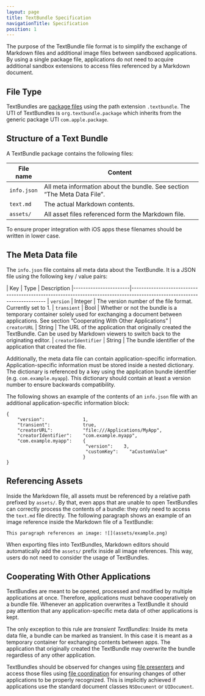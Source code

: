 ```yaml
---
layout: page
title: TextBundle Specification
navigationTitle: Specification
position: 1
---
```

The purpose of the TextBundle file format is to simplify the exchange of Markdown files and additional image files between sandboxed applications. By using a single package file, applications do not need to acquire additional sandbox extensions to access files referenced by a Markdown document.

## File Type
TextBundles are [package files][1] using the path extension `.textbundle`. The UTI of TextBundles is `org.textbundle.package` which inherits from the generic package UTI `com.apple.package`.

## Structure of a Text Bundle
A TextBundle package contains the following files:

| File name   |  Content
|-------------|-------------------------------------------------------------------------------------------------------------------------
| `info.json` | All meta information about the bundle. See section “The Meta Data File”.
| `text.md`   | The actual Markdown contents.
| `assets/`   | All asset files referenced form the Markdown file. 

To ensure proper integration with iOS apps these filenames should be written in lower case.

## The Meta Data file
The `info.json` file contains all meta data about the TextBundle. It is a JSON file using the following key / value pairs:

| Key                   | Type       | Description
|-----------------------|-------------------------------------------------------------------------------------------------------------------------
| `version`             | Integer    | The version number of the file format. Currently set to 1.
| `transient`           | Bool       | Whether or not the bundle is a temporary container solely used for exchanging a document between applications. See section “Cooperating With Other Applications”
| `creatorURL`          | String     | The URL of the application that originally created the TextBundle. Can be used by Markdown viewers to switch back to the originating editor.
| `creatorIdentifier`   | String     | The bundle identifier of the application that created the file.

Additionally, the meta data file can contain application-specific information. Application-specific information must be stored inside a nested dictionary. The dictionary is referenced by a key using the application bundle identifier (e.g. `com.example.myapp`). This dictionary should contain at least a version number to ensure backwards compatibility.

The following shows an example of the contents of an `info.json` file with an additional application-specific information block:

	{
	    "version":              1,
	    "transient":            true,
	    "creatorURL":           "file:///Applications/MyApp",
	    "creatorIdentifier":    "com.example.myapp",
	    "com.example.myapp":    {
	                             "version":    3,
	                             "customKey":    "aCustomValue"
	                            }
	}

## Referencing Assets
Inside the Markdown file, all assets must be referenced by a relative path prefixed by `assets/`. By that, even apps that are unable to open TextBundles can correctly process the contents of a bundle: they only need to access the `text.md` file directly. The following paragraph shows an example of an image reference inside the Markdown file of a TextBundle:

	This paragraph references an image: ![](assets/example.png)

When exporting files into TextBundles, Markdown editors should automatically add the `assets/` prefix inside all image references. This way, users do not need to consider the usage of TextBundles.

## Cooperating With Other Applications
TextBundles are meant to be opened, processed and modified by multiple applications at once. Therefore, applications must behave cooperatively on a bundle file. Whenever an application overwrites a TextBundle it should pay attention that any application-specific meta data of other applications is kept.

The only exception to this rule are *transient TextBundles*: Inside its meta data file, a bundle can be marked as transient. In this case it is meant as a temporary container for exchanging contents between apps. The application that originally created the TextBundle may overwrite the bundle regardless of any other application. 

TextBundles should be observed for changes using [file presenters][2] and access those files using [file coordination][3] for ensuring changes of other applications to be properly recognized. This is implicitly achieved if applications use the standard document classes `NSDocument` or `UIDocument`.

[1]:	https://developer.apple.com/library/mac/documentation/CoreFoundation/Conceptual/CFBundles/DocumentPackages/DocumentPackages.html#//apple_ref/doc/uid/10000123i-CH106-SW1 "Packages in Cocoa"
[2]:	https://developer.apple.com/library/ios/documentation/FileManagement/Conceptual/FileSystemProgrammingGuide/FileCoordinators/FileCoordinators.html
[3]:	https://developer.apple.com/library/ios/documentation/FileManagement/Conceptual/FileSystemProgrammingGuide/FileCoordinators/FileCoordinators.html#//apple_ref/doc/uid/TP40010672-CH11-SW3